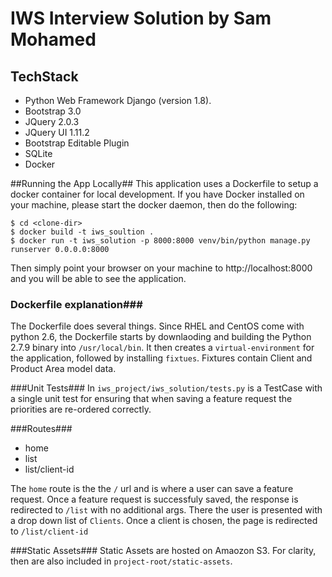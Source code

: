 # IWS Interview Solution by Sam Mohamed

## TechStack ##
- Python Web Framework Django (version 1.8).
- Bootstrap 3.0
- JQuery 2.0.3
- JQuery UI 1.11.2
- Bootstrap Editable Plugin
- SQLite
- Docker

##Running the App Locally##
This application uses a Dockerfile to setup a docker container for local development.
If you have Docker installed on your machine, please start the docker daemon, then do the following:
```
$ cd <clone-dir>
$ docker build -t iws_soultion .
$ docker run -t iws_solution -p 8000:8000 venv/bin/python manage.py runserver 0.0.0.0:8000
```
Then simply point your browser on your machine to http://localhost:8000 and you will be able to see the application.

### Dockerfile explanation###
The Dockerfile does several things.  Since RHEL and CentOS come with python 2.6, the Dockerfile starts by downlaoding and building the Python 2.7.9 binary into `/usr/local/bin`.  It then creates a `virtual-environment` for the application, followed by installing `fixtues`.  Fixtures contain Client and Product Area model data.

###Unit Tests###
In `iws_project/iws_solution/tests.py` is a TestCase with a single unit test for ensuring that when saving a feature request the priorities are re-ordered correctly.

###Routes###
- home
- list
- list/client-id

The `home` route is the the `/` url and is where a user can save a feature request.  Once a feature request is successfuly saved, the response is redirected to `/list` with no additional args.  There the user is presented with a drop down list of `Clients`.  Once a client is chosen, the page is redirected to `/list/client-id`

###Static Assets###
Static Assets are hosted on Amaozon S3.  For clarity, then are also included in `project-root/static-assets`.
